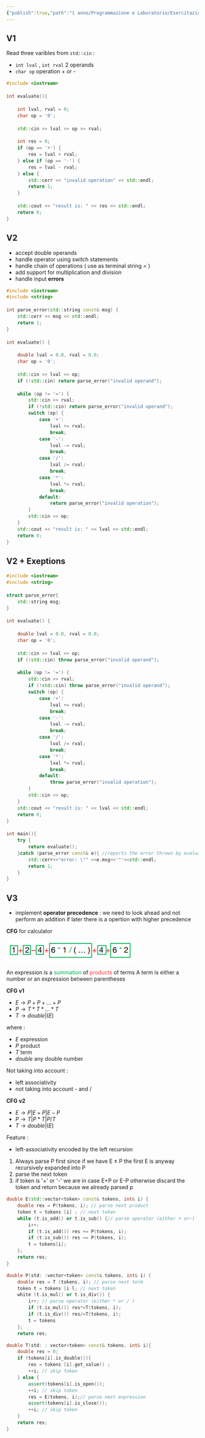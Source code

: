 ```yaml
---
{"publish":true,"path":"1 anno/Programmazione e Laboratorio/Esercitazioni/Calculator.md","permalink":"/1 anno/Programmazione e Laboratorio/Esercitazioni/Calculator/","PassFrontmatter":true}
---
```


## V1

Read three varibles from `std::cin` :
+ `int lval` , `int rval` 2 operands
+ `char op`  operation + or -

```c++
#include <iostream>

int evaluate(){

	int lval, rval = 0;
	char op = '0';
    
    std::cin >> lval >> op >> rval;
    
	int res = 0;
    if (op == '+') {
        res = lval + rval;
    } else if (op == '-') {
        res = lval - rval;
    } else {
        std::cerr << "invalid operation" << std::endl;
        return 1;
    }
    
    std::cout << "result is: " << res << std::endl;
    return 0;
}
```


## V2

+ accept double operands
+ handle operator using switch statements
+ handle chain of operations ( use as terminal string = )
+ add support for multiplication and division
+ handle input **errors**

```c++
#include <iostream>
#include <string>

int parse_error(std::string const& msg) {
    std::cerr << msg << std::endl;
    return 1;
}

int evaluate() {

    double lval = 0.0, rval = 0.0;
    char op = '0';

    std::cin >> lval >> op;
    if (!std::cin) return parse_error("invalid operand");

    while (op != '=') {
        std::cin >> rval;
        if (!std::cin) return parse_error("invalid operand");
        switch (op) {
            case '+':
                lval += rval;
                break;
            case '-':
                lval -= rval;
                break;
            case '/':
                lval /= rval;
                break;
            case '*':
                lval *= rval;
                break;
            default:
                return parse_error("invalid operation");
        }
        std::cin >> op;
    }
    std::cout << "result is: " << lval << std::endl;
    return 0;
}
```


## V2 + Exeptions

```c++
#include <iostream>
#include <string>

struct parse_error{
	std::string msg;
}

int evaluate() {

    double lval = 0.0, rval = 0.0;
    char op = '0';

    std::cin >> lval >> op;
    if (!std::cin) throw parse_error("invalid operand");

    while (op != '=') {
        std::cin >> rval;
        if (!std::cin) throw parse_error("invalid operand");
        switch (op) {
            case '+':
                lval += rval;
                break;
            case '-':
                lval -= rval;
                break;
            case '/':
                lval /= rval;
                break;
            case '*':
                lval *= rval;
                break;
            default:
                throw parse_error("invalid operation");
        }
        std::cin >> op;
    }
    std::cout << "result is: " << lval << std::endl;
    return 0;
}

int main(){
	try {
		return evaluate();
	}catch (parse_error const& e){ //reports the error thrown by evaluate
		std::cerr<<"error: \"" <<e.msg<<'"'<<std::endl;
		return 1;
	}
}
```


## V3

+ implement **operator precedence** : we need to look ahead and not perform an addition if later there is a opertion with higher precedence

**CFG** for calculator

![Immagine 2023-04-12 132315.png](../../../Resources/Immagine%202023-04-12%20132315.png)

An expression is a<font color=00b050> summation</font> of <font color=ff323c> products</font> of terms
A term is either a number or an expression between parentheses

**CFG v1**

+ $E \longrightarrow P+P+...+P$
+ $P \longrightarrow T*T*...*T$
+ $T \longrightarrow double | ( E )$

where : 
+ $E$ expression
+ $P$ product
+ $T$ term
+ $double$ any double number

Not taking into account : 
+ left associativity
+ not taking into account - and / 

**CFG v2**

+ $E \longrightarrow P|E+P|E-P$
+ $P \longrightarrow T|P*T|P/T$
+ $T \longrightarrow double | (E)$

Feature : 
+ left-associativity encoded by the left recursion

1. Always parse P first since if we have E $\pm$ P the first E is anyway recursively expanded into P
2. parse the next token
3. if token is '+' or '-' we are in case E+P or E-P otherwise discard the token and return because we already parsed p

```c++
double E(std::vector<token> const& tokens, int& i) {
	double res = P(tokens, i); // parse next product
	token t = tokens [i] ; // next token
	while (t.is_add() or t.is_sub() {// parse operator (either + or—)
		i++;
		if (t.is_add()) res += P(tokens, i);
		if (t.is_sub()) res —= P(tokens, i);
		t = tokens[i];
	};
	return res;
}
```

```c++
double P(std: :vector<token> const& tokens, int& i) {
	double res = T (tokens, i); // parse next term
	token t = tokens [i l; // next token
	white (t.is_mul() or t.is_div()) {
		i++; // parse operator (either * or / )
		if (t.is_mul()) res*=T(tokens, i);
		if (t.is_div()) res/=T(tokens, i);
		t = tokens
	};
	return res;
```

```c++
double T(std: : vector<token> const& tokens, int& i){
	double res = 0;
	if (tokens[i].is_double()){
		res = tokens [i].get_value() ;
		++i; // skip token
	} else {
		assert(tokens[i].is_open());
		++i; // skip token
		res = E(tokens, i);// parse next expression
		assert(tokens[i].is_close());
		++i; // skip token
	}
	return res;
}
```

